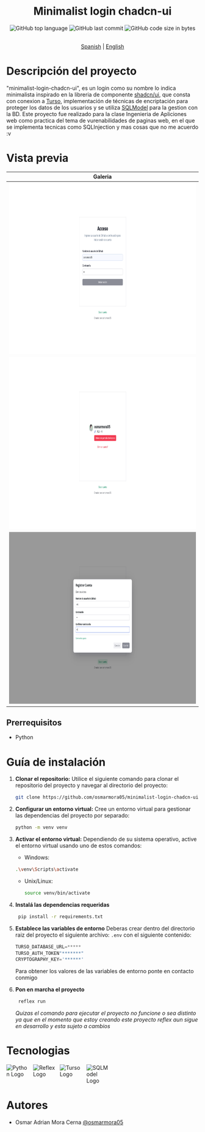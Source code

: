 <div align="center"> 
    <h1>Minimalist login chadcn-ui</h1>
</div>

<div align="center"> 
   
   ![GitHub top language](https://img.shields.io/github/languages/top/osmarmora05/minimalist-login-chadcn-ui?style=for-the-badge&color=%23eaacd3)
   ![GitHub last commit](https://img.shields.io/github/last-commit/osmarmora05/minimalist-login-chadcn-ui?style=for-the-badge&color=%2331306b)
   ![GitHub code size in bytes](https://img.shields.io/github/languages/code-size/osmarmora05/minimalist-login-chadcn-ui?style=for-the-badge&color=%23c9b477)

</div>

<div align="center">
  <br/>
  <a href="./README.es.md">Spanish</a> | <a href="./README.md">English</a>
  <br/>
</div>

# Descripción del proyecto

"minimalist-login-chadcn-ui", es un login como su nombre lo indica minimalista inspirado en la libreria de componente [shadcn/ui](https://ui.shadcn.com/), que consta con conexion a [Turso](https://turso.tech/), implementación de técnicas de encriptación para proteger los datos de los usuarios y se utiliza [SQLModel](https://sqlmodel.tiangolo.com/) para la gestion con la BD. Este proyecto fue realizado para la clase Ingenieria de Apliciones web como practica del tema de vurenabilidades de paginas web, en el que se implementa tecnicas como SQLInjection y mas cosas que no me acuerdo :v

# Vista previa

| <center><b>Galeria</b></center>                                              |
| ---------------------------------------------------------------------------- |
| <img src="./screenshots/1.png" height="450px" style="aspect-ratio: 64/27;"/> |
| <img src="./screenshots/2.png" height="450px" style="aspect-ratio: 64/27;"/> |
| <img src="./screenshots/3.png" height="450px" style="aspect-ratio: 64/27;"/> |

## Prerrequisitos

- Python

# Guía de instalación

1. **Clonar el repositorio:**
   Utilice el siguiente comando para clonar el repositorio del proyecto y navegar al directorio del proyecto:

   ```sh
   git clone https://github.com/osmarmora05/minimalist-login-chadcn-ui.git && cd minimalist-login-chadcn-ui
   ```

2. **Configurar un entorno virtual:**
   Cree un entorno virtual para gestionar las dependencias del proyecto por separado:

   ```sh
   python -m venv venv
   ```

3. **Activar el entorno virtual:**
   Dependiendo de su sistema operativo, active el entorno virtual usando uno de estos comandos:

   - Windows:

   ```sh
   .\venv\Scripts\activate
   ```

   - Unix/Linux:
     ```sh
     source venv/bin/activate
     ```

4. **Instalá las dependencias requeridas**

   ```sh
    pip install -r requirements.txt
   ```

5. **Establece las variables de entorno**
   Deberas crear dentro del directorio raiz del proyecto el siguiente archivo: `.env` con el siguiente contenido:

   ```JavaScript
   TURSO_DATABASE_URL=*****
   TURSO_AUTH_TOKEN"*******"
   CRYPTOGRAPHY_KEY='******'
   ```

   Para obtener los valores de las variables de entorno ponte en contacto conmigo

6. **Pon en marcha el proyecto**
   ```sh
    reflex run
   ```
   _Quizas el comando para ejecutar el proyecto no funcione o sea distinto ya que en el momento que estoy creando este proyecto
   reflex aun sigue en desarrollo y esta sujeto a cambios_

# Tecnologias

<div style="display: flex; flex-direction: row; width: 100%; gap: 10px">

<img src="https://upload.wikimedia.org/wikipedia/commons/thumb/c/c3/Python-logo-notext.svg/800px-Python-logo-notext.svg.png" alt="Python Logo" width="60px"/>
<img src="https://reflex.dev/logos/dark/reflex.svg" alt="Reflex Logo" width="60px"/>
<img src="https://avatars.githubusercontent.com/u/139391156?s=200&v=4" alt="Turso Logo" width="60px"/>
<img src="https://sqlmodel.tiangolo.com/img/logo-margin/logo-margin-vector.svg" alt="SQLModel Logo" width="60px"/>

</div>

# Autores

- Osmar Adrian Mora Cerna [@osmarmora05](https://github.com/osmarmora05)
